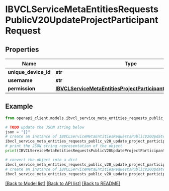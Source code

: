 # IBVCLServiceMetaEntitiesRequestsPublicV20UpdateProjectParticipantRequest


## Properties

Name | Type | Description | Notes
------------ | ------------- | ------------- | -------------
**unique_device_id** | **str** |  | [optional] 
**username** | **str** |  | [optional] 
**permission** | [**IBVCLServiceMetaEntitiesProjectParticipantPermissionEnum**](IBVCLServiceMetaEntitiesProjectParticipantPermissionEnum.md) |  | [optional] 

## Example

```python
from openapi_client.models.ibvcl_service_meta_entities_requests_public_v20_update_project_participant_request import IBVCLServiceMetaEntitiesRequestsPublicV20UpdateProjectParticipantRequest

# TODO update the JSON string below
json = "{}"
# create an instance of IBVCLServiceMetaEntitiesRequestsPublicV20UpdateProjectParticipantRequest from a JSON string
ibvcl_service_meta_entities_requests_public_v20_update_project_participant_request_instance = IBVCLServiceMetaEntitiesRequestsPublicV20UpdateProjectParticipantRequest.from_json(json)
# print the JSON string representation of the object
print(IBVCLServiceMetaEntitiesRequestsPublicV20UpdateProjectParticipantRequest.to_json())

# convert the object into a dict
ibvcl_service_meta_entities_requests_public_v20_update_project_participant_request_dict = ibvcl_service_meta_entities_requests_public_v20_update_project_participant_request_instance.to_dict()
# create an instance of IBVCLServiceMetaEntitiesRequestsPublicV20UpdateProjectParticipantRequest from a dict
ibvcl_service_meta_entities_requests_public_v20_update_project_participant_request_from_dict = IBVCLServiceMetaEntitiesRequestsPublicV20UpdateProjectParticipantRequest.from_dict(ibvcl_service_meta_entities_requests_public_v20_update_project_participant_request_dict)
```
[[Back to Model list]](../README.md#documentation-for-models) [[Back to API list]](../README.md#documentation-for-api-endpoints) [[Back to README]](../README.md)


